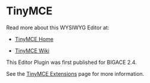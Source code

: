 # TinyMCE

Read more about this WYSIWYG Editor at: 

*  [TinyMCE Home](http://tinymce.moxiecode.com/)

*  [TinyMCE Wiki](http://wiki.moxiecode.com/index.php/TinyMCE:Index)

This Editor Plugin was first published for BIGACE 2.4.

See the [TinyMCE Extensions](extensions/editor/tinymce) page for more information.

